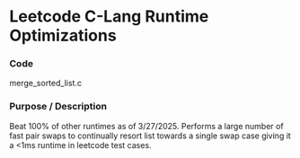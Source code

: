 # Leetcode C-Lang Runtime Optimizations
### Code
merge_sorted_list.c 
### Purpose / Description
Beat 100% of other runtimes as of 3/27/2025. 
Performs a large number of fast pair swaps to continually resort list towards a single swap case giving it a <1ms runtime in leetcode test cases.
